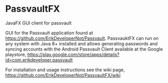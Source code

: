 # PassvaultFX
JavaFX GUI client for passvault

GUI for the Passvault application found at https://github.com/ErikDeveloperNot/Passvault. PassvauktFX can run on any system with Java 8+ installed and allows generating passwords and syncing accounts with the Android Passvault Client available at the Google playstore, https://play.google.com/store/apps/details?id=com.erikdeveloper.passvault

For installation and usage instructions see the wiki page, https://github.com/ErikDeveloperNot/PassvaultFX/wiki

